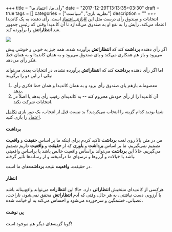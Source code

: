 +++
title = "رأی ما، اعتماد ما"
date = "2017-12-29T13:13:35+03:30"
draft = true
tags = []
categories = ["نظریه بازی", "سیاست"]
description = ""
+++
انتخابات و صندوق رأی درست مثل این 
[#بازی_اعتماد](https://hamed.github.io/trust/)
است. 
رأی دهنده به یک کاندیدا اعتماد می‌کند، 
رأیش را به نفع او به صندوق می‌اندازد تا آن کاندیدا وقتی که رئیس جمهور شد **انتظاراتش** را برآورده کند.

![](/img/InVoteWeTrust.png)

<!--more-->

اگر رأی دهنده **برداشت** کند که **انتظاراتش** برآورده شده، 
همه چیز به خوبی و خوشی پیش می‌رود و باز هم همکاری می‌کند و پای صندوق می‌رود و به همان کاندیدا و به همان خط فکر رأی می‌دهد.

اما اگر رأی دهنده **برداشت** کند که **انتظاراتش** برآورده نشده، 
در انتخابات بعدی می‌تواند یکی ا ز این دو را برگزیند:

1. معصومانه بازهم پای صندوق رأی برود و به همان کاندیدا و همان خط فکری رأی بدهد. 
2. آن کاندیدا را از رأی خودش محروم کند -- به کاندیدای رقیب رأی بدهد یا اصلاً در انتخابات شرکت نکند. 

شما بودید کدام گزینه را انتخاب می‌کردید؟ 
بد نیست قبل از انتخاب، یک دور بازی 
[تکامل اعتماد](https://hamed.github.io/trust/)
را بازی کنید.



#### برداشت

من در متن بالا روی لغت **برداشت** تاکید کردم برای اینکه ما بر اساس **حقیقت** و **واقعیت** تصمیم نمی‌گیریم،
ما بر اساس **برداشت** و **باوری** که از **حقیقت** و **واقعیت** داریم تصمیم می‌گیریم. 
حالا این **برداشت** می‌تواند براساس واقعیت خالص باشد یا براساس واقعیتی باشد با خیالات و آرزوها و ترسهای ما درآمیخته و از رسانه‌ها تأثیر گرفته.

در حقیقت، **واقعیت** نتیجه **برداشت**‌های ما است.


#### انتظار

هرکسی از کاندیدای منتخبش **انتظاراتی** دارد. 
حالا این **انتظارات** می‌تواند واقع‌بینانه باشد یا آرزویی دست نیافتنی،
به هر حال، وقتی که آدم **انتظاراتش** محقق نمی‌شود، 
ناراحت، عصبانی، خشمگین و سرخورده می‌شود و احساس می‌کند به او خیانت شده.


#### پی نوشت

گویا گزینه‌های دیگر هم موجود است!
